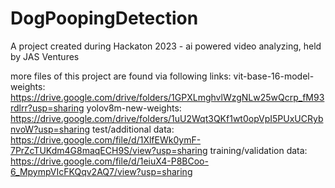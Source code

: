 # DogPoopingDetection
A project created during Hackaton 2023 - ai powered video analyzing, held by JAS Ventures

more files of this project are found via following links:
vit-base-16-model-weights: https://drive.google.com/drive/folders/1GPXLmghvlWzgNLw25wQcrp_fM93rdlrr?usp=sharing
yolov8m-new-weights: https://drive.google.com/drive/folders/1uU2Wqt3QKf1wt0opVpI5PUxUCRybnvoW?usp=sharing
test/additional data: https://drive.google.com/file/d/1XlfEWk0ymF-7PrZcTUKdm4G8maqECH9S/view?usp=sharing
training/validation data: https://drive.google.com/file/d/1eiuX4-P8BCoo-6_MpympVIcFKQqv2AQ7/view?usp=sharing
